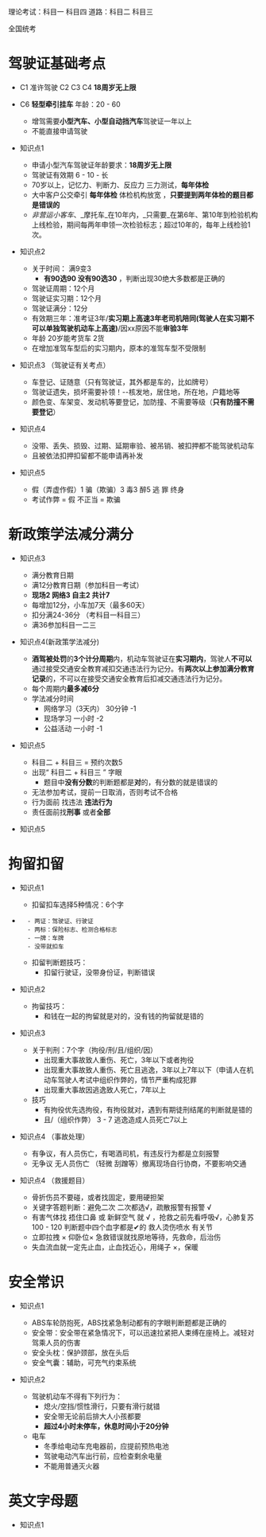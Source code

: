理论考试：科目一 科目四
道路：科目二 科目三

全国统考

# 驾驶证基础考点

- C1 准许驾驶 C2 C3 C4  **18周岁无上限**
- C6 **轻型牵引挂车** 年龄：20 - 60
	- 增驾需要**小型汽车、小型自动挡汽车**驾驶证一年以上
	- 不能直接申请驾驶
- 知识点1
	- 申请小型汽车驾驶证年龄要求：**18周岁无上限**
	- 驾驶证有效期 6 - 10 - 长
	- 70岁以上，记忆力、判断力、反应力 三力测试，**每年体检**
	- 大中客户公交牵引 **每年体检** 体检机构放宽 ，**只要提到两年体检的题目都是错误的**
	- _非营运小客车_、_摩托车_在10年内，_只需要_在第6年、第10年到检验机构上线检验，期间每两年申领一次检验标志；超过10年的，每年上线检验1次。
-  知识点2
	- 关于时间： 满9变3
		- **有90选90 没有90选30** ，判断出现30绝大多数都是正确的
	- 驾驶证周期：12个月
	- 驾驶证实习期：12个月
	- 驾驶证满分：12分
	- 有效期三年：准考证3年/**实习期上高速3年老司机陪同(驾驶人在实习期不可以单独驾驶机动车上高速)**/因xx原因不能**审验3年**
	- 年龄 20岁能考货车 2货
	- 在增加准驾车型后的实习期内，原本的准驾车型不受限制

- 知识点3 （驾驶证有关考点）
	- 车登记、证随意（只有驾驶证，其外都是车的，比如牌号）
	- 驾驶证遗失，损坏需要补领！--核发地，居住地，所在地，户籍地等
	- 颜色变、车架变、发动机等要登记，加防撞、不需要等级（**只有防撞不需要登记**）

- 知识点4
	- 没带、丢失、损毁、过期、延期审验、被吊销、被扣押都不能驾驶机动车
	- 且被依法扣押扣留都不能申请再补发

- 知识点5
	- 假（弄虚作假）1    骗（欺骗）3    毒3 醉5   逃 罪 终身
	- 考试作弊 = 假 不正当 = 欺骗

# 新政策学法减分满分

- 知识点3
	- 满分教育日期
	- 满12分教育日期（参加科目一考试）
	- **现场2 网络3 自主2 共计7**
	- 每增加12分，小车加7天（最多60天）
	- 扣分满24-36分 （考科目一科目三）
	- 满36参加科目一二三

- 知识点4(新政策学法减分)
	- **酒驾被处罚**的**3个计分周期**内，机动车驾驶证在**实习期内**，驾驶人**不可以**通过接受交通安全教育减扣交通违法行为记分。有**两次以上参加满分教育记录**的，不可以在接受交通安全教育后扣减交通违法行为记分。
	- 每个周期内**最多减6分**
	- 学法减分时间
		- 网络学习（3天内） 30分钟 -1
		- 现场学习 一小时 -2
		- 公益活动  一小时 -1

- 知识点5
	- 科目二 + 科目三 = 预约次数5 
	- 出现“ 科目二 + 科目三 ” 字眼
		- 题目中**没有分数**的判断题都是**对**的，有分数的就是错误的
	- 无法参加考试，提前一日取消，否则考试不合格
	- 行为面前 找违法  **违法行为**
	- 责任面前找**刑事** 或者**全部** 

- 知识点5

# 拘留扣留

- 知识点1
	- 扣留扣车选择5种情况：6个字
- 
		- 两证：驾驶证、行驶证
		- 两标：保险标志、检测合格标志
		- 一牌：车牌
		- 没带就扣车
	- 扣留判断题技巧：
		- 扣留行驶证，没带身份证，判断错误

- 知识点2
	- 拘留技巧：
		- 和钱在一起的拘留就是对的，没有钱的拘留就是错的

- 知识点3
	- 关于判刑：7个字（拘役/刑/且/组织/因）
		- 出现重大事故致人重伤、死亡，3年以下或者拘役
		- 出现重大事故致人重伤、死亡且逃逸，3年以上7年以下（申请人在机动车驾驶人考试中组织作弊的，情节严重构成犯罪
		- 出现重大事故因逃逸致人死亡，7年以上
	- 技巧
		- 有拘役优先选拘役，有拘役就对，遇到有期徒刑结尾的判断就是错的
		- 且/（组织作弊） 3 - 7 逃逸造成人员死亡7以上

- 知识点4  （事故处理）
	- 有争议，有人员伤亡，有喝酒司机，有违反行为都是立刻报警
	- 无争议 无人员伤亡 （轻微 刮蹭等）撤离现场自行协商，不要影响交通

- 知识点4  （救援题目）
	- 骨折伤员不要碰，或者找固定，要用硬担架
	- 关键字答题判断：避免二次 二次都选√，疏散报警有报警 √
	- 有害气体找 捂住口鼻 或 新鲜空气 就 √ ，抢救之前先看呼吸√，心肺复苏 100 - 120 判断题中四个血字都是✔的 救人烫伤喷水 有关节
	- 立即拉拽 × 仰卧位× 急救错误就找原地等待，先救命，后治伤
	- 失血流血就一定先止血，止血找近心，用绳子 ×，保暖


# 安全常识

- 知识点1
	- ABS车轮防抱死，ABS找紧急制动都有的字眼判断题都是正确的
	- 安全带：安全带在紧急情况下，可以迅速拉紧把人束缚在座椅上。减轻对驾乘人员的伤害
	- 安全头枕：保护颈部，放在头后
	- 安全气囊：辅助，可充气约束系统

- 知识点2
	- 驾驶机动车不得有下列行为：
		- 熄火/空挡/惯性滑行，只要有滑行就错
		- 安全带无论前后排大人小孩都要
		- **超过4小时未停车，休息时间小于20分钟**
	- 电车
		- 冬季给电动车充电器前，应提前预热电池
		- 驾驶电动汽车出行前，应检查剩余电量
		- 不能用普通灭火器

# 英文字母题


- 知识点1
